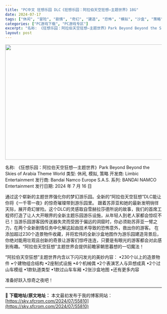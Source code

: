 ```yaml
---
title: "PC中文 狂想乐园 DLC《狂想乐园：阿拉伯天空狂想—主题世界》18G"
date: 2024-07-17
tags: ["休闲", "冒险", "剧情", "奇幻", "建造", "恐怖", "模拟", "沙盒", "策略"]
categories: ["PC游戏下载", "PC游戏专区"]
excerpt: "名称: 《狂想乐园：阿拉伯天空狂想—主题世界》Park Beyond Beyond the Skies of Arabia Theme World 类型: 休闲, 模拟, 策略 开发商: Limbic Entertainment 发行商: Bandai Namco Europe S.A.S. 系列:&hellip;"
layout: post
---
```


<img class="aligncenter size-full wp-image-55811" src="https://sky.sfcrom.com/wp-content/uploads/2024/07/2024071708124371.webp" alt="" width="660" height="370" />

名称: 《狂想乐园：阿拉伯天空狂想—主题世界》Park Beyond Beyond the Skies of Arabia Theme World
类型: 休闲, 模拟, 策略
开发商: Limbic Entertainment
发行商: Bandai Namco Europe S.A.S.
系列: BANDAI NAMCO Entertainment
发行日期: 2024 年 7 月 16 日

通过这个崭新的主题世界强化你的梦幻游乐园。全新的“阿拉伯天空狂想”DLC能让你将《一千零一夜》的惊奇璀璨带到游乐园里。
跟着苏菲亚和她的最新发明徜徉天际，展开奇幻冒险。这个DLC的灵感取自雪赫拉莎德所说的故事，我们的首席工程师打造了让人大开眼界的全新主题乐园游乐设施，从年轻人到老人家都会惊叹不已！当游乐园游客因传送器失灵而受困于偏远的洞窟时，你必须助苏菲亚一臂之力，在两个全新剧情任务中化解这起由技术导致的恐怖意外，救出你的游客。
在添加超过230个造景物件收藏，并将宏伟的全新沙盒地图作为游乐园建造背景后，你绝对能用壮观且创新的奇景让游客们惊呼连连，只要是有眼光的游客都会对此感到有趣。“阿拉伯天空狂想”主题世界会提供前瞻家朝思暮想的一切魔法！

“阿拉伯天空狂想”主题世界内含以下闪闪发光的美妙内容：
•230个以上的造景物件
•个建物组合结构
•2座制式设施
•4个机械偶
•2个表演艺人与异想成真
•2个过山车模组
•1款轨道类型
•1款过山车车厢
•2张沙盒地图
•还有更多内容

准备好跃入惊奇之夜吧！

---
📖 **下载地址/原文地址：** 本文最初发布于我的博客网站：[https://sky.sfcrom.com/2024/07/55810](https://sky.sfcrom.com/2024/07/55810)
